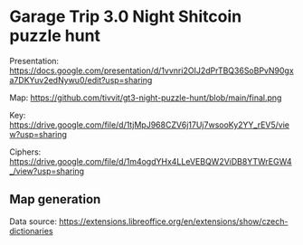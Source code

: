 # Garage Trip 3.0 Night Shitcoin puzzle hunt

Presentation: https://docs.google.com/presentation/d/1vvnri2OIJ2dPrTBQ36SoBPvN90gxa7DKYuv2edNywu0/edit?usp=sharing

Map: https://github.com/tivvit/gt3-night-puzzle-hunt/blob/main/final.png

Key: https://drive.google.com/file/d/1tjMpJ968CZV6j17Uj7wsooKy2YY_rEV5/view?usp=sharing

Ciphers: https://drive.google.com/file/d/1m4ogdYHx4LLeVEBQW2ViDB8YTWrEGW4_/view?usp=sharing

## Map generation
Data source: https://extensions.libreoffice.org/en/extensions/show/czech-dictionaries
